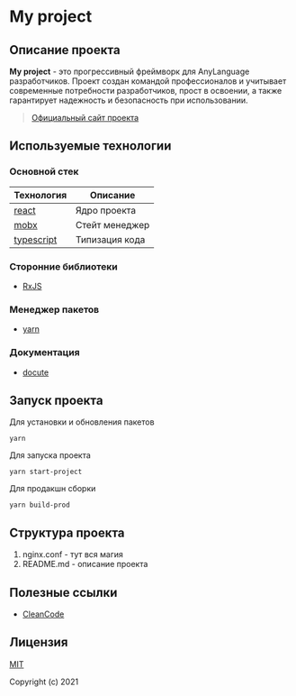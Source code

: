 # My project

## Описание проекта

**My project** - это прогрессивный фреймворк для AnyLanguage разработчиков. Проект создан командой профессионалов и
учитывает современные потребности разработчиков, прост в освоении, а также гарантирует надежность и безопасность
при использовании.


> [Официальный сайт проекта](http://www.ru/)

## Используемые технологии

### Основной стек

| Технология | Описание |
| --- | --- |
| [react](https://reactjs.org/) | Ядро проекта |
| [mobx](https://mobx.js.org/README.html) | Стейт менеджер |
| [typescript](https://www.typescriptlang.org/) | Типизация кода |

### Сторонние библиотеки

- [RxJS](https://rxjs.dev/)

### Менеджер пакетов

- [yarn](https://yarnpkg.com/)

### Документация

- [docute](https://docute.org/)

## Запуск проекта

Для установки и обновления пакетов

```
yarn 
```

Для запуска проекта

```
yarn start-project
```

Для продакшн сборки

```
yarn build-prod
```

## Структура проекта

1. nginx.conf - тут вся магия
2. README.md - описание проекта

## Полезные ссылки

- [CleanCode](https://enos.itcollege.ee/~jpoial/oop/naited/Clean%20Code.pdf)

## Лицензия

[MIT](https://opensource.org/licenses/MIT)

Copyright (c) 2021
